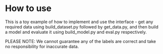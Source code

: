# How to use
This is a toy example of how to implement and use the interface - get any required data using build_dataset.py followed by get_data.py, and then build a model and evaluate it using build_model.py and eval.py respectively.

PLEASE NOTE: We  cannot guarantee any of the labels are correct and take no responsibility for inaccurate data.